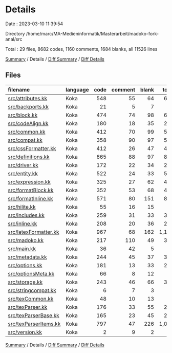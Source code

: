 # Details

Date : 2023-03-10 11:39:54

Directory /home/marc/MA-Medieninformatik/Masterarbeit/madoko-fork-anal/src

Total : 29 files,  8682 codes, 1160 comments, 1684 blanks, all 11526 lines

[Summary](results.md) / Details / [Diff Summary](diff.md) / [Diff Details](diff-details.md)

## Files
| filename | language | code | comment | blank | total |
| :--- | :--- | ---: | ---: | ---: | ---: |
| [src/attributes.kk](/src/attributes.kk) | Koka | 548 | 55 | 64 | 667 |
| [src/backports.kk](/src/backports.kk) | Koka | 21 | 5 | 7 | 33 |
| [src/block.kk](/src/block.kk) | Koka | 474 | 74 | 98 | 646 |
| [src/codeAlign.kk](/src/codeAlign.kk) | Koka | 180 | 18 | 35 | 233 |
| [src/common.kk](/src/common.kk) | Koka | 412 | 70 | 99 | 581 |
| [src/compat.kk](/src/compat.kk) | Koka | 358 | 90 | 97 | 545 |
| [src/cssFormatter.kk](/src/cssFormatter.kk) | Koka | 412 | 26 | 47 | 485 |
| [src/definitions.kk](/src/definitions.kk) | Koka | 665 | 88 | 97 | 850 |
| [src/driver.kk](/src/driver.kk) | Koka | 172 | 22 | 34 | 228 |
| [src/entity.kk](/src/entity.kk) | Koka | 522 | 24 | 33 | 579 |
| [src/expression.kk](/src/expression.kk) | Koka | 325 | 27 | 62 | 414 |
| [src/formatBlock.kk](/src/formatBlock.kk) | Koka | 352 | 53 | 68 | 473 |
| [src/formatInline.kk](/src/formatInline.kk) | Koka | 571 | 80 | 151 | 802 |
| [src/hilite.kk](/src/hilite.kk) | Koka | 55 | 16 | 15 | 86 |
| [src/includes.kk](/src/includes.kk) | Koka | 259 | 31 | 33 | 323 |
| [src/inline.kk](/src/inline.kk) | Koka | 208 | 20 | 36 | 264 |
| [src/latexFormatter.kk](/src/latexFormatter.kk) | Koka | 967 | 68 | 162 | 1,197 |
| [src/madoko.kk](/src/madoko.kk) | Koka | 217 | 110 | 49 | 376 |
| [src/main.kk](/src/main.kk) | Koka | 36 | 42 | 5 | 83 |
| [src/metadata.kk](/src/metadata.kk) | Koka | 244 | 45 | 37 | 326 |
| [src/options.kk](/src/options.kk) | Koka | 181 | 13 | 33 | 227 |
| [src/optionsMeta.kk](/src/optionsMeta.kk) | Koka | 66 | 8 | 12 | 86 |
| [src/storage.kk](/src/storage.kk) | Koka | 243 | 46 | 66 | 355 |
| [src/stringcompat.kk](/src/stringcompat.kk) | Koka | 6 | 7 | 3 | 16 |
| [src/texCommon.kk](/src/texCommon.kk) | Koka | 48 | 10 | 13 | 71 |
| [src/texParser.kk](/src/texParser.kk) | Koka | 176 | 33 | 55 | 264 |
| [src/texParserBase.kk](/src/texParserBase.kk) | Koka | 165 | 23 | 45 | 233 |
| [src/texParserItems.kk](/src/texParserItems.kk) | Koka | 797 | 47 | 226 | 1,070 |
| [src/version.kk](/src/version.kk) | Koka | 2 | 9 | 2 | 13 |

[Summary](results.md) / Details / [Diff Summary](diff.md) / [Diff Details](diff-details.md)